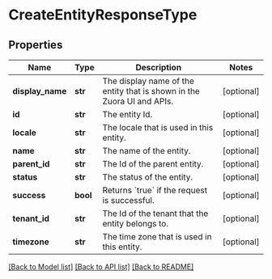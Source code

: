 # CreateEntityResponseType

## Properties
Name | Type | Description | Notes
------------ | ------------- | ------------- | -------------
**display_name** | **str** | The display name of the entity that is shown in the Zuora UI and APIs. | [optional] 
**id** | **str** | The entity Id. | [optional] 
**locale** | **str** | The locale that is used in this entity. | [optional] 
**name** | **str** | The name of the entity. | [optional] 
**parent_id** | **str** | The Id of the parent entity. | [optional] 
**status** | **str** | The status of the entity. | [optional] 
**success** | **bool** | Returns &#x60;true&#x60; if the request is successful. | [optional] 
**tenant_id** | **str** | The Id of the tenant that the entity belongs to. | [optional] 
**timezone** | **str** | The time zone that is used in this entity. | [optional] 

[[Back to Model list]](../README.md#documentation-for-models) [[Back to API list]](../README.md#documentation-for-api-endpoints) [[Back to README]](../README.md)


